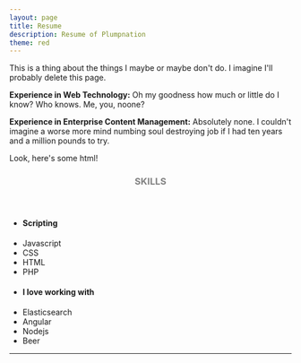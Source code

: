 ```yaml
---
layout: page
title: Resume
description: Resume of Plumpnation
theme: red
---
```

This is a thing about the things I maybe or maybe don't do. I imagine I'll probably delete this
page.

**Experience in Web Technology:**
Oh my goodness how much or little do I know? Who knows. Me, you, noone?

**Experience in Enterprise Content Management:**
Absolutely none. I couldn't imagine a worse more mind numbing soul destroying job if I had ten years
and a million pounds to try.

Look, here's some html!

<!-- Skills -->
<section class="row">
    <header class="col-md-3">
        <h3 style="text-transform:uppercase;color:gray">Skills</h3>
    </header>
    <div class="col-md-9">
        <div class="row">
            <div class="col-md-6">
                <ul class="list-group">
                    <li class="list-group-item active"><h4><strong>Scripting</strong></h4></li>
                    <li class="list-group-item">Javascript</li>
                    <li class="list-group-item">CSS</li>
                    <li class="list-group-item">HTML</li>
                    <li class="list-group-item">PHP</li>
                </ul>
            </div>
            <div class="col-md-6">
                <ul class="list-group">
                    <li class="list-group-item active">
                        <h4><strong>I love working with</strong></h4>
                    </li>
                    <li class="list-group-item">Elasticsearch</li>
                    <li class="list-group-item">Angular</li>
                    <li class="list-group-item">Nodejs</li>
                    <li class="list-group-item">Beer</li>
                </ul>
            </div>
        </div>
    </div>
</section>
<hr/>
